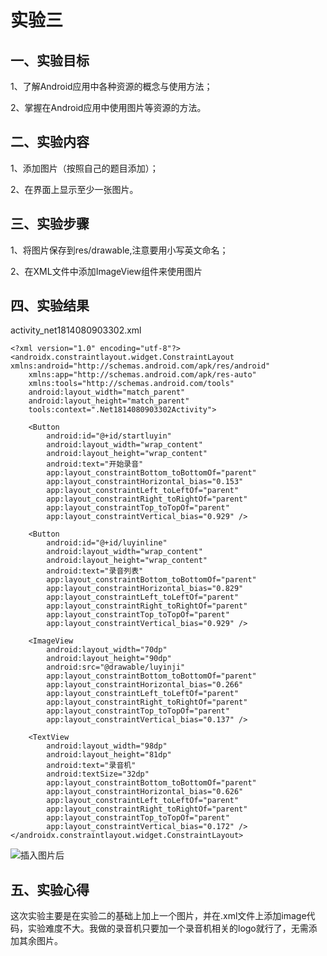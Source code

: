 # 实验三

## 一、实验目标

1、了解Android应用中各种资源的概念与使用方法；

2、掌握在Android应用中使用图片等资源的方法。

## 二、实验内容

1、添加图片（按照自己的题目添加）；

2、在界面上显示至少一张图片。

## 三、实验步骤

1、将图片保存到res/drawable,注意要用小写英文命名；

2、在XML文件中添加ImageView组件来使用图片

## 四、实验结果

activity_net1814080903302.xml
```
<?xml version="1.0" encoding="utf-8"?>
<androidx.constraintlayout.widget.ConstraintLayout xmlns:android="http://schemas.android.com/apk/res/android"
    xmlns:app="http://schemas.android.com/apk/res-auto"
    xmlns:tools="http://schemas.android.com/tools"
    android:layout_width="match_parent"
    android:layout_height="match_parent"
    tools:context=".Net1814080903302Activity">

    <Button
        android:id="@+id/startluyin"
        android:layout_width="wrap_content"
        android:layout_height="wrap_content"
        android:text="开始录音"
        app:layout_constraintBottom_toBottomOf="parent"
        app:layout_constraintHorizontal_bias="0.153"
        app:layout_constraintLeft_toLeftOf="parent"
        app:layout_constraintRight_toRightOf="parent"
        app:layout_constraintTop_toTopOf="parent"
        app:layout_constraintVertical_bias="0.929" />

    <Button
        android:id="@+id/luyinline"
        android:layout_width="wrap_content"
        android:layout_height="wrap_content"
        android:text="录音列表"
        app:layout_constraintBottom_toBottomOf="parent"
        app:layout_constraintHorizontal_bias="0.829"
        app:layout_constraintLeft_toLeftOf="parent"
        app:layout_constraintRight_toRightOf="parent"
        app:layout_constraintTop_toTopOf="parent"
        app:layout_constraintVertical_bias="0.929" />

    <ImageView
        android:layout_width="70dp"
        android:layout_height="90dp"
        android:src="@drawable/luyinji"
        app:layout_constraintBottom_toBottomOf="parent"
        app:layout_constraintHorizontal_bias="0.266"
        app:layout_constraintLeft_toLeftOf="parent"
        app:layout_constraintRight_toRightOf="parent"
        app:layout_constraintTop_toTopOf="parent"
        app:layout_constraintVertical_bias="0.137" />

    <TextView
        android:layout_width="98dp"
        android:layout_height="81dp"
        android:text="录音机"
        android:textSize="32dp"
        app:layout_constraintBottom_toBottomOf="parent"
        app:layout_constraintHorizontal_bias="0.626"
        app:layout_constraintLeft_toLeftOf="parent"
        app:layout_constraintRight_toRightOf="parent"
        app:layout_constraintTop_toTopOf="parent"
        app:layout_constraintVertical_bias="0.172" />
</androidx.constraintlayout.widget.ConstraintLayout> 
```

![插入图片后](https://raw.githubusercontent.com/juntao100/android-labs-2020/master/students/net1814080903302/lab3.jpg)

## 五、实验心得

这次实验主要是在实验二的基础上加上一个图片，并在.xml文件上添加image代码，实验难度不大。我做的录音机只要加一个录音机相关的logo就行了，无需添加其余图片。
